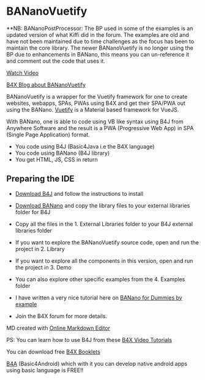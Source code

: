 # BANanoVuetify

**NB: BANanoPostProcessor: The BP used in some of the examples is an updated version of what Kiffi did in the forum. The examples are old and have not been maintained due to time challenges as the focus has been to maintain the core library. The newer BANanoVuetify is no longer using the BP due to enhancements in BANano, this means you can un-reference it and comment out the code that uses it.

[Watch Video](https://youtu.be/cLbyAqwR-DQ)

[B4X Blog about BANanoVuetify](https://www.b4x.com/android/forum/threads/bananovuematerial-the-first-complete-opensource-vuejs-ux-based-framework-for-banano.113789/#content)

BANanoVuetify is a wrapper for the Vuetify framework for one to create websites, webapps, SPAs, PWAs using B4X and get their SPA/PWA out using the BANano. [Vuetify](https://vuetifyjs.com/en/) is a Material based framework for VueJS.

With BANano, one is able to code using VB like syntax using B4J from Anywhere Software and the result is a PWA (Progressive Web App) in SPA (Single Page Application) format.

- You code using B4J (Basic4Java i.e the B4X language)
- You code using BANano (B4J library)
- You get HTML, JS, CSS in return

## Preparing the IDE

- [Download B4J](https://www.b4x.com/b4j.html) and follow the instructions to install
- [Download BANano](https://www.b4x.com/android/forum/threads/banano-website-app-wpa-library-with-abstract-designer-support.99740/#content) and copy the library files to your external libraries folder for B4J
- Copy all the files in the 1. External Libraries folder to your B4J external libraries folder
- If you want to explore the BANanoVuetify source code, open and run the project in 2. Library
- If you want to explore all the components in this version, open and run the project in 3. Demo
- You can also explore other specific examples from the 4. Examples folder

- I have written a very nice tutorial here on [BANano for Dummies by example](https://www.b4x.com/android/forum/threads/banano-for-dummies-by-example.108722/#content)
- Join the B4X forum for more details.

MD created with [Online Markdown Editor](https://mkdown.now.sh/)

PS: You can learn how to use B4J from these [B4X Video Tutorials](https://www.b4x.com/etp.html)

You can download free [B4X Booklets](https://www.b4x.com/android/forum/threads/b4x-documentation-booklets.88985/)

[B4A](https://www.b4x.com/b4a.html) (Basic4Android) which with it you can develop native android apps using basic language is FREE!!
